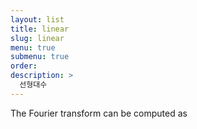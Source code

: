```yaml
---
layout: list
title: linear
slug: linear
menu: true
submenu: true
order: 
description: >
  선형대수
---
```


The Fourier transform can be computed as
